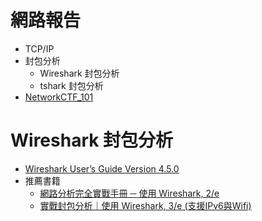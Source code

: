 # 網路報告
- TCP/IP
- 封包分析
  - Wireshark 封包分析
  - tshark 封包分析
- [NetworkCTF_101](NETwork_CTF_101.md)

# Wireshark 封包分析
- [Wireshark User’s Guide Version 4.5.0](https://www.wireshark.org/docs/wsug_html_chunked/)
- 推薦書籍
  - [網路分析完全實戰手冊 ─ 使用 Wireshark, 2/e](https://www.tenlong.com.tw/products/9789864343973?list_name=srh)
  - [實戰封包分析｜使用 Wireshark, 3/e (支援IPv6與Wifi)](https://www.tenlong.com.tw/products/9789864766574?list_name=srh) 
